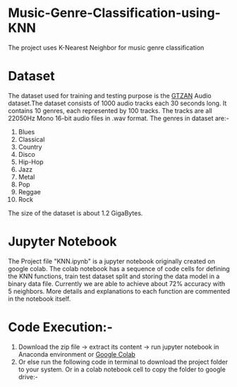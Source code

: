 # Music-Genre-Classification-using-KNN
The project uses K-Nearest Neighbor for music genre classification

# Dataset
The dataset used for training and testing purpose is the [GTZAN](http://marsyas.info/downloads/datasets.html) Audio dataset.The dataset consists of 1000 audio tracks each 30 seconds long. It contains 10 genres, each represented by 100 tracks. The tracks are all 22050Hz Mono 16-bit audio files in .wav format. The genres in dataset are:-
1. Blues
2. Classical
3. Country
4. Disco
5. Hip-Hop
6. Jazz
7. Metal 
8. Pop
9. Reggae
10. Rock

The size of the dataset is about 1.2 GigaBytes. 

# Jupyter Notebook
The Project file "KNN.ipynb" is a jupyter notebook originally created on google colab. The colab notebook has a sequence of code cells for defining the KNN functions, train test dataset split and storing the data model in a binary data file. Currently we are able to achieve about 72% accuracy with 5 neighbors. More details and explanations to each function are commented in the notebook itself.

# Code Execution:-
1. Download the zip file -> extract its content -> run jupyter notebook in Anaconda environment or [Google Colab](https://colab.research.google.com/)
2. Or else run the following code in terminal to download the project folder to your system. Or in a colab notebook cell to copy the folder to google drive:-
``` git clone https://github.com/HetGalia/Music-Genre-Classification-using-KNN.git 
```

